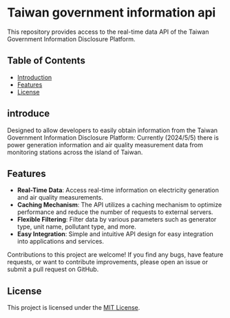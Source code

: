 # Taiwan government information api

This repository provides access to the real-time data API of the Taiwan Government Information Disclosure Platform.

## Table of Contents
- [Introduction](#introduction)
- [Features](#features)
- [License](#license)

## introduce

Designed to allow developers to easily obtain information from the Taiwan Government Information Disclosure Platform: Currently (2024/5/5) there is power generation information and air quality measurement data from monitoring stations across the island of Taiwan.

## Features

- **Real-Time Data**: Access real-time information on electricity generation and air quality measurements.
- **Caching Mechanism**: The API utilizes a caching mechanism to optimize performance and reduce the number of requests to external servers.
- **Flexible Filtering**: Filter data by various parameters such as generator type, unit name, pollutant type, and more.
- **Easy Integration**: Simple and intuitive API design for easy integration into applications and services.

Contributions to this project are welcome! If you find any bugs, have feature requests, or want to contribute improvements, please open an issue or submit a pull request on GitHub.

## License

This project is licensed under the [MIT License](LICENSE).
